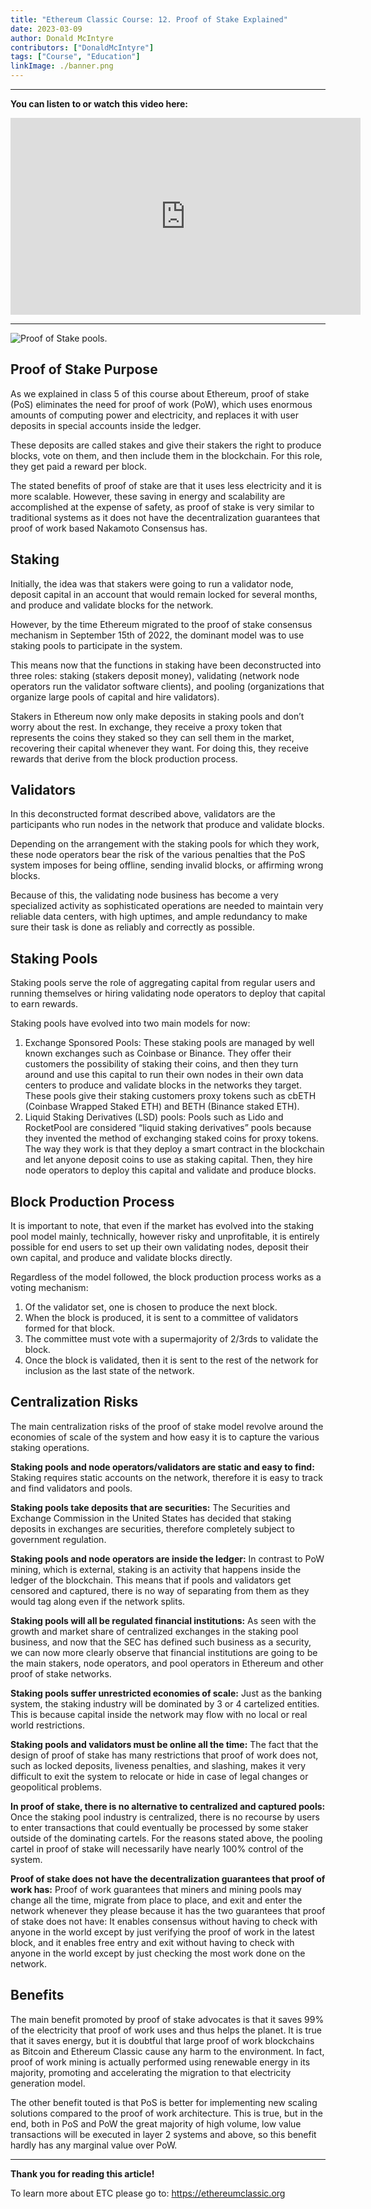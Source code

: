 ```yaml
---
title: "Ethereum Classic Course: 12. Proof of Stake Explained"
date: 2023-03-09
author: Donald McIntyre
contributors: ["DonaldMcIntyre"]
tags: ["Course", "Education"]
linkImage: ./banner.png
---
```


---
**You can listen to or watch this video here:**

<iframe width="560" height="315" src="https://www.youtube.com/embed/7jGOPq3RLjs" title="YouTube video player" frameborder="0" allow="accelerometer; autoplay; clipboard-write; encrypted-media; gyroscope; picture-in-picture; web-share" allowfullscreen></iframe>

---

![Proof of Stake pools.](./1.png)

## Proof of Stake Purpose

As we explained in class 5 of this course about Ethereum, proof of stake (PoS) eliminates the need for proof of work (PoW), which uses enormous amounts of computing power and electricity, and replaces it with user deposits in special accounts inside the ledger.

These deposits are called stakes and give their stakers the right to produce blocks, vote on them, and then include them in the blockchain. For this role, they get paid a reward per block.

The stated benefits of proof of stake are that it uses less electricity and it is more scalable. However, these saving in energy and scalability are accomplished at the expense of safety, as proof of stake is very similar to traditional systems as it does not have the decentralization guarantees that proof of work based Nakamoto Consensus has.

## Staking

Initially, the idea was that stakers were going to run a validator node, deposit capital in an account that would remain locked for several months, and produce and validate blocks for the network.

However, by the time Ethereum migrated to the proof of stake consensus mechanism in September 15th of 2022, the dominant model was to use staking pools to participate in the system.

This means now that the functions in staking have been deconstructed into three roles: staking (stakers deposit money), validating (network node operators run the validator software clients), and pooling (organizations that organize large pools of capital and hire validators).

Stakers in Ethereum now only make deposits in staking pools and don’t worry about the rest. In exchange, they receive a proxy token that represents the coins they staked so they can sell them in the market, recovering their capital whenever they want. For doing this, they receive rewards that derive from the block production process.

## Validators

In this deconstructed format described above, validators are the participants who run nodes in the network that produce and validate blocks.

Depending on the arrangement with the staking pools for which they work, these node operators bear the risk of the various penalties that the PoS system imposes for being offline, sending invalid blocks, or affirming wrong blocks.

Because of this, the validating node business has become a very specialized activity as sophisticated operations are needed to maintain very reliable data centers, with high uptimes, and ample redundancy to make sure their task is done as reliably and correctly as possible.

## Staking Pools

Staking pools serve the role of aggregating capital from regular users and running themselves or hiring validating node operators to deploy that capital to earn rewards.

Staking pools have evolved into two main models for now:

1. Exchange Sponsored Pools: These staking pools are managed by well known exchanges such as Coinbase or Binance. They offer their customers the possibility of staking their coins, and then they turn around and use this capital to run their own nodes in their own data centers to produce and validate blocks in the networks they target. These pools give their staking customers proxy tokens such as cbETH (Coinbase Wrapped Staked ETH) and BETH (Binance staked ETH).
2. Liquid Staking Derivatives (LSD) pools: Pools such as Lido and RocketPool are considered “liquid staking derivatives” pools because they invented the method of exchanging staked coins for proxy tokens. The way they work is that they deploy a smart contract in the blockchain and let anyone deposit coins to use as staking capital. Then, they hire node operators to deploy this capital and validate and produce blocks.

## Block Production Process

It is important to note, that even if the market has evolved into the staking pool model mainly, technically, however risky and unprofitable, it is entirely possible for end users to set up their own validating nodes, deposit their own capital, and produce and validate blocks directly.

Regardless of the model followed, the block production process works as a voting mechanism:

1. Of the validator set, one is chosen to produce the next block.
2. When the block is produced, it is sent to a committee of validators formed for that block.
3. The committee must vote with a supermajority of 2/3rds to validate the block.
4. Once the block is validated, then it is sent to the rest of the network for inclusion as the last state of the network.

## Centralization Risks

The main centralization risks of the proof of stake model revolve around the economies of scale of the system and how easy it is to capture the various staking operations.

**Staking pools and node operators/validators are static and easy to find:** Staking requires static accounts on the network, therefore it is easy to track and find validators and pools.

**Staking pools take deposits that are securities:** The Securities and Exchange Commission in the United States has decided that staking deposits in exchanges are securities, therefore completely subject to government regulation.

**Staking pools and node operators are inside the ledger:** In contrast to PoW mining, which is external, staking is an activity that happens inside the ledger of the blockchain. This means that if pools and validators get censored and captured, there is no way of separating from them as they would tag along even if the network splits.

**Staking pools will all be regulated financial institutions:** As seen with the growth and market share of centralized exchanges in the staking pool business, and now that the SEC has defined such business as a security, we can now more clearly observe that financial institutions are going to be the main stakers, node operators, and pool operators in Ethereum and other proof of stake networks.

**Staking pools suffer unrestricted economies of scale:** Just as the banking system, the staking industry will be dominated by 3 or 4 cartelized entities. This is because capital inside the network may flow with no local or real world restrictions.

**Staking pools and validators must be online all the time:** The fact that the design of proof of stake has many restrictions that proof of work does not, such as locked deposits, liveness penalties, and slashing, makes it very difficult to exit the system to relocate or hide in case of legal changes or geopolitical problems.

**In proof of stake, there is no alternative to centralized and captured pools:** Once the staking pool industry is centralized, there is no recourse by users to enter transactions that could eventually be processed by some staker outside of the dominating cartels. For the reasons stated above, the pooling cartel in proof of stake will necessarily have nearly 100% control of the system.

**Proof of stake does not have the decentralization guarantees that proof of work has:** Proof of work guarantees that miners and mining pools may change all the time, migrate from place to place, and exit and enter the network whenever they please because it has the two guarantees that proof of stake does not have: It enables consensus without having to check with anyone in the world except by just verifying the proof of work in the latest block, and it enables free entry and exit without having to check with anyone in the world except by just checking the most work done on the network.

## Benefits

The main benefit promoted by proof of stake advocates is that it saves 99% of the electricity that proof of work uses and thus helps the planet. It is true that it saves energy, but it is doubtful that large proof of work blockchains as Bitcoin and Ethereum Classic cause any harm to the environment. In fact, proof of work mining is actually performed using renewable energy in its majority, promoting and accelerating the migration to that electricity generation model.

The other benefit touted is that PoS is better for implementing new scaling solutions compared to the proof of work architecture. This is true, but in the end, both in PoS and PoW the great majority of high volume, low value transactions will be executed in layer 2 systems and above, so this benefit hardly has any marginal value over PoW.

---

**Thank you for reading this article!**

To learn more about ETC please go to: https://ethereumclassic.org
